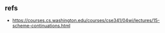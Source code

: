 


## refs
* https://courses.cs.washington.edu/courses/cse341/04wi/lectures/15-scheme-continuations.html
